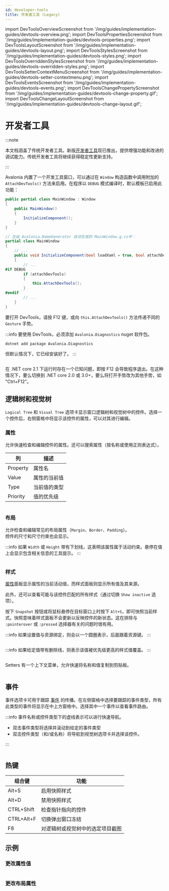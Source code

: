 ```yaml
---
id: developer-tools
title: 开发者工具 (Legacy)
---
```


import DevToolsOverviewScreenshot from '/img/guides/implementation-guides/devtools-overview.png';
import DevToolsPropertiesScreenshot from '/img/guides/implementation-guides/devtools-properties.png';
import DevToolsLayoutScreenshot from '/img/guides/implementation-guides/devtools-layout.png';
import DevToolsStylesScreenshot from '/img/guides/implementation-guides/devtools-styles.png';
import DevToolsOverriddenStylesScreenshot from '/img/guides/implementation-guides/devtools-overridden-styles.png';
import DevToolsSetterContextMenuScreenshot from '/img/guides/implementation-guides/devtools-setter-contextmenu.png';
import DevToolsEventsScreenshot from '/img/guides/implementation-guides/devtools-events.png';
import DevToolsChangePropertyScreenshot from '/img/guides/implementation-guides/devtools-change-property.gif';
import DevToolsChangeLayoutScreenshot from '/img/guides/implementation-guides/devtools-change-layout.gif';

# 开发者工具

:::note

本文档涵盖了传统开发者工具。新版[开发者工具](https://avaloniaui.net/accelerate)现已推出，提供增强功能和改进的调试能力。传统开发者工具将继续获得稳定性更新支持。

:::

Avalonia 内置了一个开发工具窗口，可以通过在 `Window` 构造函数中调用附加的 `AttachDevTools()` 方法来启用。在程序以 `DEBUG` 模式编译时，默认模板已启用此功能：

```csharp
public partial class MainWindow : Window
{
    public MainWindow()
    {
        InitializeComponent();
    }
}

// 在由 Avalonia.NameGenerator 自动生成的 MainWindow.g.cs中：
partial class MainWindow
{
    // ...
    public void InitializeComponent(bool loadXaml = true, bool attachDevTools = true)
    {
        // ...
#if DEBUG
        if (attachDevTools)
        {
            this.AttachDevTools();
        }
#endif
        // ...
    }
}
```

要打开 DevTools，请按 F12 键，或向 `this.AttachDevTools()` 方法传递不同的 `Gesture` 手势。

:::info
要使用 DevTools，必须添加 `Avalonia.Diagnostics` nuget 软件包。

```bash
dotnet add package Avalonia.Diagnostics
```

但默认情况下，它已经安装好了。
:::

<img className="center" src={DevToolsOverviewScreenshot} alt="" />

在 .NET core 2.1 下运行时存在一个已知问题，即按 F12 会导致程序退出。在这种情况下，要么切换到 .NET core 2.0 或 3.0+，要么将打开手势改为其他手势，如 "Ctrl+F12"。

## 逻辑树和视觉树

`Logical Tree` 和 `Visual Tree` 选项卡显示窗口逻辑树和视觉树中的控件。选择一个控件后，右侧窗格中将显示该控件的属性，可以对其进行编辑。

### 属性

允许快速检查和编辑控件的属性。还可以搜索属性（按名称或使用正则表达式）。

| 列   | 描述                   |
| -------- | ----------------------------- |
| Property | 属性名          |
| Value    | 属性的当前值 |
| Type     | 当前值的类型     |
| Priority | 值的优先级        |

<img className="center" src={DevToolsPropertiesScreenshot} alt="" />

### 布局

允许检查和编辑常见的布局属性（`Margin`、`Border`、`Padding`）。\
控件的尺寸和尺寸约束也会显示。

:::info
如果 `Width` 或 `Height` 带有下划线，这表明该属性属于活动约束。悬停在值上会显示包含相关信息的工具提示。
:::

<img className="center" src={DevToolsLayoutScreenshot} alt="" />

### 样式

[属性](developer-tools.md#属性)面板显示属性的当前活动值，而样式面板则显示所有值及其来源。

此外，还可以查看可能与该控件匹配的所有样式（通过切换 `Show inactive` 选项）。

按下 `Snapshot` 按钮或将鼠标悬停在目标窗口上时按下 `Alt+S`，即可快照当前样式。快照意味着样式面板不会更新以反映控件的新状态。这在排除与 `:pointerover` 或 `:pressed` 选择器有关的问题时很有用。

:::info
如果设置值与资源绑定，则会以一个圆圈表示，后面跟着资源键。
:::

<img className="center" src={DevToolsStylesScreenshot} alt="" />

:::info
如果给定值带有删除线，则表示该值被优先级更高的样式值覆盖。
:::

<img className="center" src={DevToolsOverriddenStylesScreenshot} alt="" />

Setters 有一个上下文菜单，允许快速将名称和值复制到剪贴板。

<img className="center" src={DevToolsSetterContextMenuScreenshot} alt="" />

## 事件

事件选项卡可用于跟踪 [事件](../../concepts/input/) 的传播。在左侧窗格中选择要跟踪的事件类型，所有此类型的事件将显示在中上方窗格中。选择其中一个事件以查看事件路由。

:::info
事件名称或控件类型下的虚线表示可以进行快速导航。

* 双击事件类型将选择并滚动到给定的事件类型
* 双击控件类型（和/或名称）将导航到视觉树选项卡并选择该控件。

:::

<img className="center" src={DevToolsEventsScreenshot} alt="" />

## 热键

| 组合键 | 功能                      |
| ---------------- | ------------------------------|
| Alt+S            | 启用快照样式        |
| Alt+D            | 禁用快照样式       |
| CTRL+Shift       | 检查指针指向的控件  |
| CTRL+Alt+F       | 切换弹出窗口冻结           |
| F8               | 对逻辑树或视觉树中的选定项目截图|

## 示例

### 更改属性值

<img className="center" src={DevToolsChangePropertyScreenshot} alt="" />

### 更改布局属性

<img className="center" src={DevToolsChangeLayoutScreenshot} alt="" />
